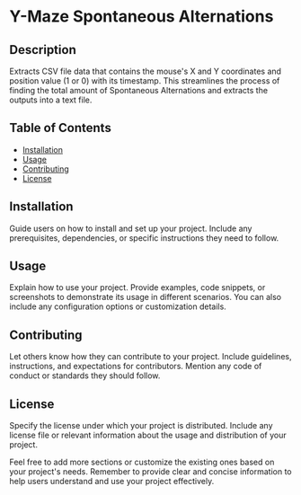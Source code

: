 # Y-Maze Spontaneous Alternations


## Description

Extracts CSV file data that contains the mouse's X and Y coordinates and position value (1 or 0) with its timestamp. This streamlines the process of finding the total amount of Spontaneous Alternations and extracts the outputs into a text file.

## Table of Contents

- [Installation](#installation)
- [Usage](#usage)
- [Contributing](#contributing)
- [License](#license)

## Installation

Guide users on how to install and set up your project. Include any prerequisites, dependencies, or specific instructions they need to follow.

## Usage

Explain how to use your project. Provide examples, code snippets, or screenshots to demonstrate its usage in different scenarios. You can also include any configuration options or customization details.

## Contributing

Let others know how they can contribute to your project. Include guidelines, instructions, and expectations for contributors. Mention any code of conduct or standards they should follow.

## License

Specify the license under which your project is distributed. Include any license file or relevant information about the usage and distribution of your project.

Feel free to add more sections or customize the existing ones based on your project's needs. Remember to provide clear and concise information to help users understand and use your project effectively.
